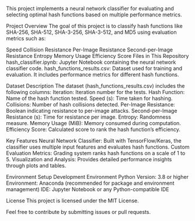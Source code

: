 This project implements a neural network classifier for evaluating and selecting optimal hash functions based on multiple performance metrics.

Project Overview
The goal of this project is to classify hash functions like SHA-256, SHA-512, SHA-3-256, SHA-3-512, and MD5 using evaluation metrics such as:

Speed
Collision Resistance
Per-Image Resistance
Second-per-Image Resistance
Entropy
Memory Usage
Efficiency Score
Files in This Repository
hash_classifier.ipynb: Jupyter Notebook containing the neural network classifier code.
hash_functions_results.csv: Dataset used for training and evaluation. It includes performance metrics for different hash functions.

Dataset Description
The dataset (hash_functions_results.csv) includes the following columns:
Iteration: Iteration number for the tests.
Hash Function: Name of the hash function tested.
Speed (s): Time taken for hashing.
Collisions: Number of hash collisions detected.
Per-Image Resistance: Boolean indicating resistance to per-image attacks.
Second-per-Image Resistance (s): Time for resistance per image.
Entropy: Randomness measure.
Memory Usage (MiB): Memory consumed during computation.
Efficiency Score: Calculated score to rank the hash function’s efficiency.

Key Features
Neural Network Classifier: Built with TensorFlow/Keras, the classifier uses multiple input features and evaluates hash functions.
Custom Evaluation Metrics: Grading system ranks hash functions on a scale of 1 to 5.
Visualization and Analysis: Provides detailed performance insights through plots and tables.

Environment Setup
Development Environment
Python Version: 3.8 or higher
Environment: Anaconda (recommended for package and environment management)
IDE: Jupyter Notebook or any Python-compatible IDE

License
This project is licensed under the MIT License.

Feel free to contribute by submitting issues or pull requests.

